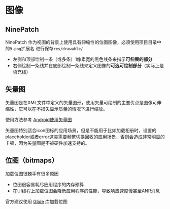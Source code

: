 # 图像

## NinePatch

NinePatch 作为视图的背景上使用具有伸缩性的位图图像，必须使用项目目录中的`9.png`扩展名 进行保存`res/drawable/`

- 左侧和顶部绘制一条（或多条）1像素宽的黑色线条来指示**可伸展的部分**
- 右侧绘制一条线并在底部绘制一条线来定义图像的**可选可绘制部分**（实际上是填充线）

## 矢量图

矢量图是在XML文件中定义的矢量图形，使用矢量可绘制的主要优点是图像可伸缩性，它可以在不损失显示质量的情况下进行缩放。

使用方法参考 [Android使用矢量图](https://www.jianshu.com/p/0555b8c1d26a)

矢量图特别适合icon图标的应用场景，但是不能用于比如加载相册时，设置的placeholder或者error这类需要频繁切换回收的应用场景，否则会造成非常明显的卡顿，因为矢量图是不被硬件加速支持的。

## 位图（bitmaps）

加载位图很棘手有很多原因

- 位图很容易耗尽应用程序的内存预算
- 在UI线程上加载位图会降低应用程序的性能，导致响应速度慢甚至ANR消息

官方建议使用 [Glide](https://muyangmin.github.io/glide-docs-cn/) 库加载位图